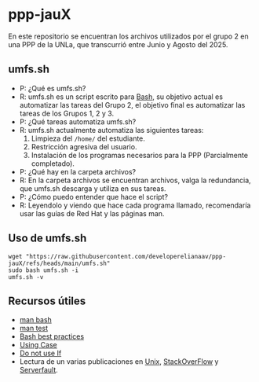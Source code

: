 # ppp-jauX
En este repositorio se encuentran los archivos utilizados por el grupo 2
en una PPP de la UNLa, que transcurrió entre Junio y Agosto del 2025.

## umfs.sh

* P: ¿Qué es umfs.sh?
* R: umfs.sh es un script escrito para [Bash](https://www.gnu.org/software/bash/), su objetivo
  actual es automatizar las tareas del Grupo 2, el objetivo final es automatizar las tareas de los
  Grupos 1, 2 y 3.
* P: ¿Qué tareas automatiza umfs.sh?
* R: umfs.sh actualmente automatiza las siguientes tareas:
  1. Limpieza del ```/home/``` del estudiante.
  2. Restricción agresiva del usuario.
  3. Instalación de los programas necesarios para la PPP (Parcialmente completado).
* P: ¿Qué hay en la carpeta archivos?
* R: En la carpeta archivos se encuentran archivos, valga la redundancia, que umfs.sh
  descarga y utiliza en sus tareas.
* P: ¿Cómo puedo entender que hace el script?
* R: Leyendolo y viendo que hace cada programa llamado, recomendaría usar las guías
  de Red Hat y las páginas man.
## Uso de umfs.sh

```
wget "https://raw.githubusercontent.com/developerelianaav/ppp-jauX/refs/heads/main/umfs.sh"
sudo bash umfs.sh -i
umfs.sh -v
```

## Recursos útiles
* [man bash](https://www.man7.org/linux/man-pages/man1/bash.1.html)
* [man test](https://www.man7.org/linux/man-pages/man1/test.1.html)
* [Bash best practices](https://bertvv.github.io/cheat-sheets/Bash.html)
* [Using Case](https://www.redhat.com/en/blog/arguments-options-bash-scripts)
* [Do not use If](https://www.youtube.com/watch?v=p0KKBmfiVl0)
* Lectura de un varias publicaciones en [Unix](https://unix.stackexchange.com), [StackOverFlow](https://stackoverflow.com)
  y [Serverfault](https://serverfault.com).
